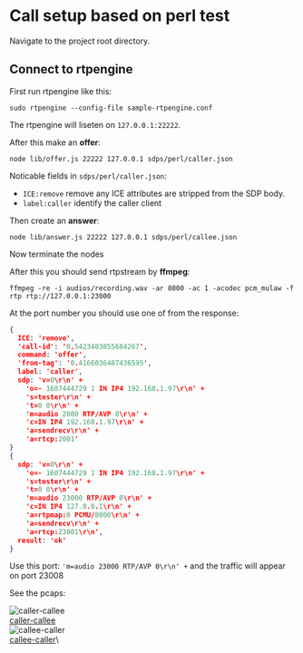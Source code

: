 # Call setup based on perl test

Navigate to the project root directory. 

## Connect to rtpengine

First run rtpengine like this:

```
sudo rtpengine --config-file sample-rtpengine.conf
```

The rtpengine will liseten on `127.0.0.1:22222`.

After this make an **offer**: 

```
node lib/offer.js 22222 127.0.0.1 sdps/perl/caller.json
```

Noticable fields in `sdps/perl/caller.json`:

- `ICE:remove` remove any ICE attributes are stripped from the SDP body.
- `label:caller` identify the caller client

Then create an **answer**: 


```
node lib/answer.js 22222 127.0.0.1 sdps/perl/callee.json
```

Now terminate the nodes 

After this you should send rtpstream by **ffmpeg**: 

```
ffmpeg -re -i audios/recording.wav -ar 8000 -ac 1 -acodec pcm_mulaw -f rtp rtp://127.0.0.1:23000
```

At the port number you should use one of from the response: 

```json
{
  ICE: 'remove',
  'call-id': '0.5423403855684267',
  command: 'offer',
  'from-tag': '0.4166036407436595',
  label: 'caller',
  sdp: 'v=0\r\n' +
    'o=- 1607444729 1 IN IP4 192.168.1.97\r\n' +
    's=tester\r\n' +
    't=0 0\r\n' +
    'm=audio 2000 RTP/AVP 0\r\n' +
    'c=IN IP4 192.168.1.97\r\n' +
    'a=sendrecv\r\n' +
    'a=rtcp:2001'
}
{
  sdp: 'v=0\r\n' +
    'o=- 1607444729 1 IN IP4 192.168.1.97\r\n' +
    's=tester\r\n' +
    't=0 0\r\n' +
    'm=audio 23000 RTP/AVP 0\r\n' +
    'c=IN IP4 127.0.0.1\r\n' +
    'a=rtpmap:0 PCMU/8000\r\n' +
    'a=sendrecv\r\n' +
    'a=rtcp:23001\r\n',
  result: 'ok'
}
```

Use this port: `'m=audio 23000 RTP/AVP 0\r\n' +` and the traffic will appear on port 23008

See the pcaps: 

![caller-callee](./caller-callee.png)\
[caller-callee](./caller-callee.pcap)\
![callee-caller](./callee-caller.png)\
[callee-caller](./callee-caller.pcap)\
